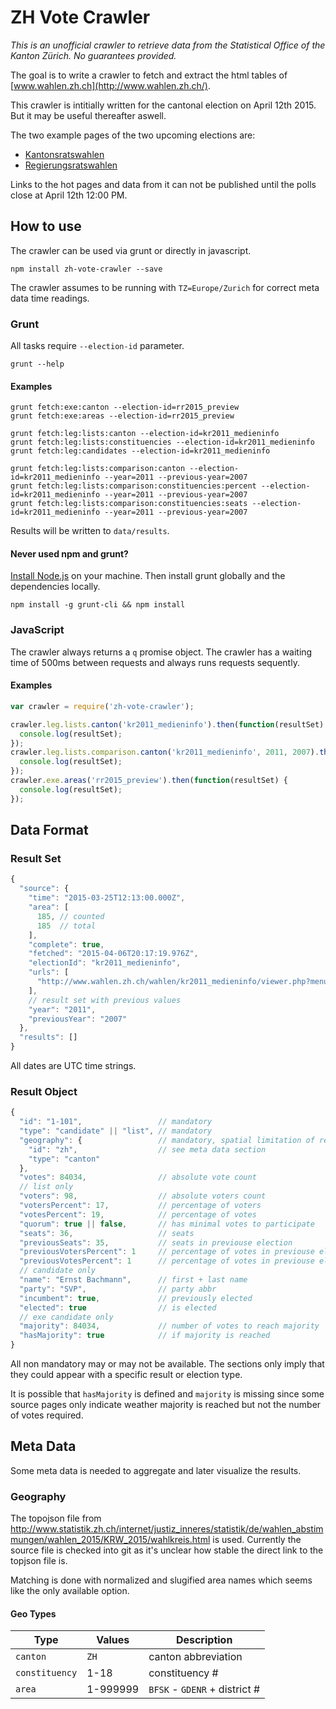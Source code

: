 # ZH Vote Crawler

*This is an unofficial crawler to retrieve data from the Statistical Office of the Kanton Zürich. No guarantees provided.*

The goal is to write a crawler to fetch and extract the html tables of [www.wahlen.zh.ch](http://www.wahlen.zh.ch/).

This crawler is intitially written for the cantonal election on April 12th 2015. But it may be useful thereafter aswell.

The two example pages of the two upcoming elections are:
- [Kantonsratswahlen](http://www.wahlen.zh.ch/wahlen/kr2011_medieninfo/viewer.php?menu=listen_kanton)
- [Regierungsratswahlen](http://www.wahlen.zh.ch/wahlen/rr2015_preview/viewer.php?table=kandkanton)

Links to the hot pages and data from it can not be published until the polls close at April 12th 12:00 PM.

## How to use

The crawler can be used via grunt or directly in javascript.

```
npm install zh-vote-crawler --save
```

The crawler assumes to be running with `TZ=Europe/Zurich` for correct meta data time readings.

### Grunt

All tasks require `--election-id` parameter.

```
grunt --help
```

#### Examples

```
grunt fetch:exe:canton --election-id=rr2015_preview
grunt fetch:exe:areas --election-id=rr2015_preview

grunt fetch:leg:lists:canton --election-id=kr2011_medieninfo
grunt fetch:leg:lists:constituencies --election-id=kr2011_medieninfo
grunt fetch:leg:candidates --election-id=kr2011_medieninfo

grunt fetch:leg:lists:comparison:canton --election-id=kr2011_medieninfo --year=2011 --previous-year=2007
grunt fetch:leg:lists:comparison:constituencies:percent --election-id=kr2011_medieninfo --year=2011 --previous-year=2007
grunt fetch:leg:lists:comparison:constituencies:seats --election-id=kr2011_medieninfo --year=2011 --previous-year=2007
```

Results will be written to `data/results`.

#### Never used npm and grunt?

[Install Node.js](https://github.com/joyent/node/wiki/Installing-Node.js-via-package-manager#osx) on your machine. Then install grunt globally and the dependencies locally.

```
npm install -g grunt-cli && npm install
```

### JavaScript

The crawler always returns a `q` promise object. The crawler has a waiting time of 500ms between requests and always runs requests sequently.

#### Examples

```js
var crawler = require('zh-vote-crawler');

crawler.leg.lists.canton('kr2011_medieninfo').then(function(resultSet) {
  console.log(resultSet);
});
crawler.leg.lists.comparison.canton('kr2011_medieninfo', 2011, 2007).then(function(resultSet) {
  console.log(resultSet);
});
crawler.exe.areas('rr2015_preview').then(function(resultSet) {
  console.log(resultSet);
});
```

## Data Format

### Result Set

```js
{
  "source": {
    "time": "2015-03-25T12:13:00.000Z",
    "area": [
      185, // counted
      185  // total
    ],
    "complete": true,
    "fetched": "2015-04-06T20:17:19.976Z",
    "electionId": "kr2011_medieninfo",
    "urls": [
      "http://www.wahlen.zh.ch/wahlen/kr2011_medieninfo/viewer.php?menu=kand_kanton"
    ],
    // result set with previous values
    "year": "2011",
    "previousYear": "2007"
  },
  "results": []
}
```

All dates are UTC time strings.

### Result Object

```js
{
  "id": "1-101",                 // mandatory
  "type": "candidate" || "list", // mandatory
  "geography": {                 // mandatory, spatial limitation of result
    "id": "zh",                  // see meta data section
    "type": "canton"
  },
  "votes": 84034,                // absolute vote count
  // list only
  "voters": 98,                  // absolute voters count
  "votersPercent": 17,           // percentage of voters
  "votesPercent": 19,            // percentage of votes
  "quorum": true || false,       // has minimal votes to participate
  "seats": 36,                   // seats
  "previousSeats": 35,           // seats in previouse election
  "previousVotersPercent": 1     // percentage of votes in previouse election
  "previousVotesPercent": 1      // percentage of votes in previouse election
  // candidate only
  "name": "Ernst Bachmann",      // first + last name
  "party": "SVP",                // party abbr
  "incumbent": true,             // previously elected
  "elected": true                // is elected
  // exe candidate only
  "majority": 84034,             // number of votes to reach majority
  "hasMajority": true            // if majority is reached
}
```

All non mandatory may or may not be available. The sections only imply that they could appear with a specific result or election type.

It is possible that `hasMajority` is defined and `majority` is missing since some source pages only indicate weather majority is reached but not the number of votes required.

## Meta Data

Some meta data is needed to aggregate and later visualize the results.

### Geography

The topojson file from http://www.statistik.zh.ch/internet/justiz_inneres/statistik/de/wahlen_abstimmungen/wahlen_2015/KRW_2015/wahlkreis.html is used. Currently the source file is checked into git as it's unclear how stable the direct link to the topjson file is.

Matching is done with normalized and slugified area names which seems like the only available option.

#### Geo Types

| Type           | Values   | Description                   |
|----------------|----------|-------------------------------|
| `canton`       | `ZH`     | canton abbreviation           |
| `constituency` | 1-18     | constituency #                |
| `area`         | 1-999999 | `BFSK` - `GDENR` + district # |
